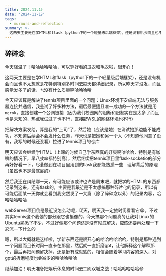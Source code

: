 ```yaml
---
title: 2024.11.19
date: '2024-11-19'
tags:
  - murmurs-and-reflection
summary: >-
  这两天主要是在学HTML和flask（python下的一个轻量级后端框架），还是没有机会而且也不太想就是花特别特别多时间去每天都详细记录，所以昨天才没发，而且感觉发多了的话，也没有什么质量啊哈哈哈哈
---
```

## 碎碎念
今天降温了！哈哈哈哈哈哈，可以穿好看的卫衣和毛衣啦，很开心！

这两天主要是在学HTML和flask（python下的一个轻量级后端框架），还是没有机会而且也不太想就是花特别特别多时间去每天都详细记录，所以昨天才没发，而且感觉发多了的话，也没有什么质量啊哈哈哈哈

今天应该算是解决了tennis项目里面的一个问题：Linux环境下安卓端无法与服务器连接并通信，我是试了好多种方法，最后最便捷且唯一成功的一个方法就是用`ngrok`，直接创建一个公网链接（因为我们校园网的阻断和限制实在是太多了而且也是未知的，热点我试过了也不行，直接配WSL的网络环境也不行）

把解决方案发给，算是我的“上司”了，然后她（应该是她）在测试她那边能不能成功，不知道后续会不会发什么任务，昨天也是把她和另一个人（不知道他同意了没有，我写的时候还没看）拉进了tennis项目的仓库

明天应该会继续学HTML（上课的时候自己学东西真的好爽啊哈哈哈，特别是有咖啡的情况下，早八效率都特别高），然后继续把tennis项目里flask-socketio的部分再好好看一下，尽量做到在项目里用到的flask我都能熟悉一些，理解背后的原理（虽然也不是最底层的）

然后我还在纠结哪一天，有可能应该或许也许是周末吧，就把学的HTML的东西都记录到这来，还有flask的，主要是我最近是不太想搞那种碎片化的记录，所以有可能后面某一天你就会看到我突然发了一大篇（除了碎碎念以外）的记录内容，哈哈哈哈哈哈

webServer项目倒是最近没怎么动呢，明天，明天我一定抽时间看看它😭，不过其实tennis这个我做的部分跟它也挺像的，今天搞那个问题真的让我对Linux的Ubuntu熟悉了不少，不过好像那个问题还是没有彻底解决，应该还要再处理一下交流一下什么的

嗯，所以大概就是这样啦，学新东西还是很开心的哈哈哈哈哈哈，特别是那种遇到一个问题而且长时间一直卡在那里，然后就一直折磨gpt，让他解释这个解释那个，最后再把问题解决掉，还是挺有成就感的，相信会随着学习内容的深入，对gpt的折磨程度也会减少的哈哈哈哈哈

继续加油！明天准备把娱乐休息的时间去二刷双城之战！哈哈哈哈哈哈😎
